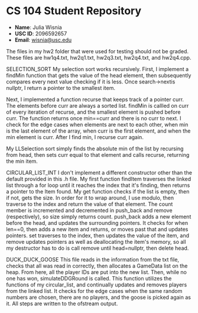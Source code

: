 # CS 104 Student Repository

- **Name**: Julia Wisnia
- **USC ID**: 2096592657
- **Email**: wisnia@usc.edu

The files in my hw2 folder that were used for testing should
not be graded. These files are hw1q4.txt, hw2q1.txt,
hw2q3.txt, hw2q4.txt, and hw2q4.cpp.

SELECTION_SORT
My selection sort works recursively. First, I implement a 
findMin function that gets the value of the head element, then 
subsequently compares every next value checking if it is less. 
Once search->nextis nullptr, I return a pointer to the smallest 
item.

Next, I implemented a function recurse that keeps track of a 
pointer curr. The elements before curr are always a sorted list.
findMin is callled on curr of every iteration of recurse, and
the smallest element is pushed before curr. The function returns
once min==curr and there is no curr to next. I check for the 
edge cases when elements are next to each other, when min is
the last element of the array, when curr is the first element,
and when the min element is curr. After I find min, I recurse
curr again. 

My LLSelection sort simply finds the absolute min of the list
by recursing from head, then sets curr equal to that element
and calls recurse, returning the min item.

CIRCULAR_LIST_INT
I don't implement a different constructor other than the
default provided in this .h file. My first function findItem
traverses the linked list through a for loop until it reaches
the index that it's finding, then returns a pointer to the 
Item found. My get function checks if the list is empty, then
if not, gets the size. In order for it to wrap around, I use
modulo, then traverse to the index and return the value of 
that element. The count member is incremented and decremented
in push_back and remove (respectively), so size simply returns
count. push_back adds a new element before the head, and updates
the surrounding pointers. It checks for when len==0, then adds
a new item and returns, or moves past that and updates pointers.
set traverses to the index, then updates the value of the item,
and remove updates pointers as well as deallocating the item's
memory, so all my destructor has to do is call remove until 
head=nullptr, then delete head.

DUCK_DUCK_GOOSE
This file reads in the information from the txt file, checks
that all was read in correctly, then allocates a GameData list
on the heap. From here, all the player IDs are put into the new
list. Then, while no one has won, simulateDDGRound is called.
This function utilizes the functions of my circular_list, and
continually updates and removes players from the linked list.
It checks for the edge cases when the same random numbers are
chosen, there are no players, and the goose is picked again as
it. All steps are written to the ofstream output.